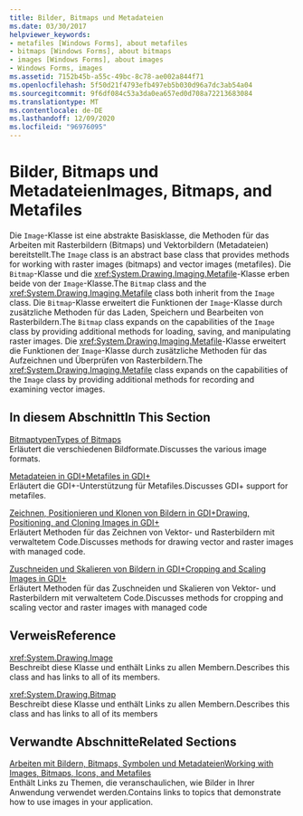```yaml
---
title: Bilder, Bitmaps und Metadateien
ms.date: 03/30/2017
helpviewer_keywords:
- metafiles [Windows Forms], about metafiles
- bitmaps [Windows Forms], about bitmaps
- images [Windows Forms], about images
- Windows Forms, images
ms.assetid: 7152b45b-a55c-49bc-8c78-ae002a844f71
ms.openlocfilehash: 5f50d21f4793efb497eb5b030d96a7dc3ab54a04
ms.sourcegitcommit: 9f6df084c53a3da0ea657ed0d708a72213683084
ms.translationtype: MT
ms.contentlocale: de-DE
ms.lasthandoff: 12/09/2020
ms.locfileid: "96976095"
---
```

# <a name="images-bitmaps-and-metafiles"></a><span data-ttu-id="d2bb2-102">Bilder, Bitmaps und Metadateien</span><span class="sxs-lookup"><span data-stu-id="d2bb2-102">Images, Bitmaps, and Metafiles</span></span>
<span data-ttu-id="d2bb2-103">Die `Image`-Klasse ist eine abstrakte Basisklasse, die Methoden für das Arbeiten mit Rasterbildern (Bitmaps) und Vektorbildern (Metadateien) bereitstellt.</span><span class="sxs-lookup"><span data-stu-id="d2bb2-103">The `Image` class is an abstract base class that provides methods for working with raster images (bitmaps) and vector images (metafiles).</span></span> <span data-ttu-id="d2bb2-104">Die `Bitmap`-Klasse und die <xref:System.Drawing.Imaging.Metafile>-Klasse erben beide von der `Image`-Klasse.</span><span class="sxs-lookup"><span data-stu-id="d2bb2-104">The `Bitmap` class and the <xref:System.Drawing.Imaging.Metafile> class both inherit from the `Image` class.</span></span> <span data-ttu-id="d2bb2-105">Die `Bitmap`-Klasse erweitert die Funktionen der `Image`-Klasse durch zusätzliche Methoden für das Laden, Speichern und Bearbeiten von Rasterbildern.</span><span class="sxs-lookup"><span data-stu-id="d2bb2-105">The `Bitmap` class expands on the capabilities of the `Image` class by providing additional methods for loading, saving, and manipulating raster images.</span></span> <span data-ttu-id="d2bb2-106">Die <xref:System.Drawing.Imaging.Metafile>-Klasse erweitert die Funktionen der `Image`-Klasse durch zusätzliche Methoden für das Aufzeichnen und Überprüfen von Rasterbildern.</span><span class="sxs-lookup"><span data-stu-id="d2bb2-106">The <xref:System.Drawing.Imaging.Metafile> class expands on the capabilities of the `Image` class by providing additional methods for recording and examining vector images.</span></span>  
  
## <a name="in-this-section"></a><span data-ttu-id="d2bb2-107">In diesem Abschnitt</span><span class="sxs-lookup"><span data-stu-id="d2bb2-107">In This Section</span></span>  
 [<span data-ttu-id="d2bb2-108">Bitmaptypen</span><span class="sxs-lookup"><span data-stu-id="d2bb2-108">Types of Bitmaps</span></span>](types-of-bitmaps.md)  
 <span data-ttu-id="d2bb2-109">Erläutert die verschiedenen Bildformate.</span><span class="sxs-lookup"><span data-stu-id="d2bb2-109">Discusses the various image formats.</span></span>  
  
 [<span data-ttu-id="d2bb2-110">Metadateien in GDI+</span><span class="sxs-lookup"><span data-stu-id="d2bb2-110">Metafiles in GDI+</span></span>](metafiles-in-gdi.md)  
 <span data-ttu-id="d2bb2-111">Erläutert die GDI+-Unterstützung für Metafiles.</span><span class="sxs-lookup"><span data-stu-id="d2bb2-111">Discusses GDI+ support for metafiles.</span></span>  
  
 [<span data-ttu-id="d2bb2-112">Zeichnen, Positionieren und Klonen von Bildern in GDI+</span><span class="sxs-lookup"><span data-stu-id="d2bb2-112">Drawing, Positioning, and Cloning Images in GDI+</span></span>](drawing-positioning-and-cloning-images-in-gdi.md)  
 <span data-ttu-id="d2bb2-113">Erläutert Methoden für das Zeichnen von Vektor- und Rasterbildern mit verwaltetem Code.</span><span class="sxs-lookup"><span data-stu-id="d2bb2-113">Discusses methods for drawing vector and raster images with managed code.</span></span>  
  
 [<span data-ttu-id="d2bb2-114">Zuschneiden und Skalieren von Bildern in GDI+</span><span class="sxs-lookup"><span data-stu-id="d2bb2-114">Cropping and Scaling Images in GDI+</span></span>](cropping-and-scaling-images-in-gdi.md)  
 <span data-ttu-id="d2bb2-115">Erläutert Methoden für das Zuschneiden und Skalieren von Vektor- und Rasterbildern mit verwaltetem Code.</span><span class="sxs-lookup"><span data-stu-id="d2bb2-115">Discusses methods for cropping and scaling vector and raster images with managed code</span></span>  
  
## <a name="reference"></a><span data-ttu-id="d2bb2-116">Verweis</span><span class="sxs-lookup"><span data-stu-id="d2bb2-116">Reference</span></span>  
 <xref:System.Drawing.Image>  
 <span data-ttu-id="d2bb2-117">Beschreibt diese Klasse und enthält Links zu allen Membern.</span><span class="sxs-lookup"><span data-stu-id="d2bb2-117">Describes this class and has links to all of its members.</span></span>  
  
 <xref:System.Drawing.Bitmap>  
 <span data-ttu-id="d2bb2-118">Beschreibt diese Klasse und enthält Links zu allen Membern.</span><span class="sxs-lookup"><span data-stu-id="d2bb2-118">Describes this class and has links to all of its members</span></span>  
  
## <a name="related-sections"></a><span data-ttu-id="d2bb2-119">Verwandte Abschnitte</span><span class="sxs-lookup"><span data-stu-id="d2bb2-119">Related Sections</span></span>  
 [<span data-ttu-id="d2bb2-120">Arbeiten mit Bildern, Bitmaps, Symbolen und Metadateien</span><span class="sxs-lookup"><span data-stu-id="d2bb2-120">Working with Images, Bitmaps, Icons, and Metafiles</span></span>](working-with-images-bitmaps-icons-and-metafiles.md)  
 <span data-ttu-id="d2bb2-121">Enthält Links zu Themen, die veranschaulichen, wie Bilder in Ihrer Anwendung verwendet werden.</span><span class="sxs-lookup"><span data-stu-id="d2bb2-121">Contains links to topics that demonstrate how to use images in your application.</span></span>
